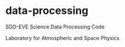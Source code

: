 # data-processing
SDO-EVE Science Data Processing Code

Laboratory for Atmospheric and Space Physics
